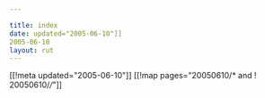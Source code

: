 ```yaml
---

title: index
date: updated="2005-06-10"]]
2005-06-10
layout: rut
---
```


[[!meta updated="2005-06-10"]]
[[!map pages="20050610/* and ! 20050610/*/*"]]
